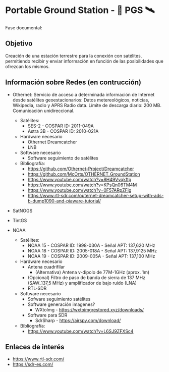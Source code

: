 # Portable Ground Station - 📡 PGS 🛰️

Fase documental:

## Objetivo

Creación de una estación terrestre para la conexión con satélites, permitiendo recibir y enviar información en función de las posibilidades que ofrezcan los mismos.

## Información sobre Redes (en contrucción)
* Othernet: Servicio de acceso a determinada información de Internet desde satélites geoestacionarios: Datos metereológicos, noticias, Wikipedia, radio y APRS Radio data. Límite de descarga diario: 200 MB. Comunicación unidireccional.
  * Satélites:
    * SES-2 - COSPAR ID: 2011-049A
    * Astra 3B - COSPAR ID: 2010-021A
  * Hardware necesario
    * Othernet Dreamcatcher
    * LNB
  * Software necesario
    * Software seguimiento de satélites 
  * Bibliografía:
    * https://github.com/Othernet-Project/Dreamcatcher
    * https://github.com/McOrts/OTHERNET_GroundStation
    * https://www.youtube.com/watch?v=8H49Vyqkftg
    * https://www.youtube.com/watch?v=KPsQn06TM4M
    * https://www.youtube.com/watch?v=0F57ARpZFig
    * https://www.rtl-sdr.com/outernet-dreamcatcher-setup-with-ads-b-dump1090-and-piaware-tutorial/

* SatNOGS

* TintGS

* NOAA
  * Satélites:
    * NOAA 15 - COSPAR ID: 1998-030A - Señal APT: 137,620 MHz
    * NOAA 18 - COSPAR ID: 2005-018A - Señal APT: 137,9125 MHz
    * NOAA 19 - COSPAR ID: 2009-005A - Señal APT: 137,100 MHz
  * Hardware necesario
    * Antena cuadrifilar
      * (Alternativa) Antena v-dipolo de 77M-1GHz (aprox. 1m)
    * (Opcional) Filtro de paso de banda de sierra de 137 MHz (SAW_137,5 MHz) y amplificador de bajo ruido (LNA)
    * RTL-SDR
  * Software necesario
    * Sofware seguimiento satélites
    * Software generación imagenes?
      * WXtoImg - https://wxtoimgrestored.xyz/downloads/ 
    * Software para SDR
      * SdrSharp - https://airspy.com/download/ 
  * Bibliografía:
    * https://www.youtube.com/watch?v=L6SJ9ZFXSc4

## Enlaces de interés
* https://www.rtl-sdr.com/
* https://sdr-es.com/
